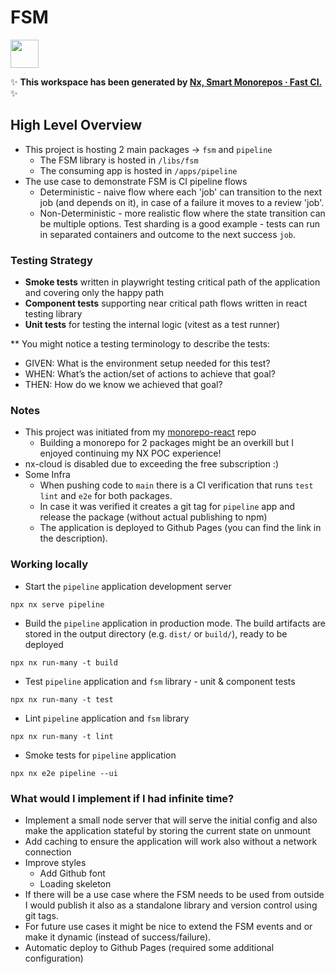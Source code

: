 # FSM 

<a alt="Nx logo" href="https://nx.dev" target="_blank" rel="noreferrer"><img src="https://raw.githubusercontent.com/nrwl/nx/master/images/nx-logo.png" width="45"></a>

✨ **This workspace has been generated by [Nx, Smart Monorepos · Fast CI.](https://nx.dev)** ✨


## High Level Overview 

- This project is hosting 2 main packages -> `fsm` and `pipeline`
  - The FSM library is hosted in `/libs/fsm`
  - The consuming app is hosted in `/apps/pipeline`
- The use case to demonstrate FSM is CI pipeline flows
  - Deterministic - naive flow where each 'job' can transition to the next job (and depends on it), in case of a failure it moves to a review 'job'.
  - Non-Deterministic - more realistic flow where the state transition can be multiple options. Test sharding is a good example - tests can run in separated containers and outcome to the next success `job`.
 
### Testing Strategy

- **Smoke tests** written in playwright testing critical path of the application and covering only the happy path
- **Component tests** supporting near critical path flows written in react testing library
- **Unit tests** for testing the internal logic (vitest as a test runner)

** You might notice a testing terminology to describe the tests:
- GIVEN: What is the environment setup needed for this test?
- WHEN: What’s the action/set of actions to achieve that goal?
- THEN: How do we know we achieved that goal?

### Notes

- This project was initiated from my [monorepo-react](https://github.com/yarindeoh/react-monorepo) repo
  - Building a monorepo for 2 packages might be an overkill but I enjoyed continuing my NX POC experience!     
- nx-cloud is disabled due to exceeding the free subscription :)
- Some Infra
  - When pushing code to `main` there is a CI verification that runs `test` `lint` and `e2e` for both packages.
  - In case it was verified it creates a git tag for `pipeline` app and release the package (without actual publishing to npm)
  - The application is deployed to Github Pages (you can find the link in the description).

### Working locally

- Start the `pipeline` application development server
```
npx nx serve pipeline
```

- Build the `pipeline` application in production mode. The build artifacts are stored in the output directory (e.g. `dist/` or `build/`), ready to be deployed
```
npx nx run-many -t build
```

- Test `pipeline` application and `fsm` library - unit & component tests
```
npx nx run-many -t test
```

- Lint `pipeline` application and `fsm` library 
```
npx nx run-many -t lint
```

- Smoke tests for `pipeline` application
```
npx nx e2e pipeline --ui
```


### What would I implement if I had infinite time? 
- Implement a small node server that will serve the initial config and also make the application stateful by storing the current state on unmount 
- Add caching to ensure the application will work also without a network connection
- Improve styles
  - Add Github font
  - Loading skeleton
- If there will be a use case where the FSM needs to be used from outside I would publish it also as a standalone library and version control using git tags.
- For future use cases it might be nice to extend the FSM events and or make it dynamic (instead of success/failure).
- Automatic deploy to Github Pages (required some additional configuration)
